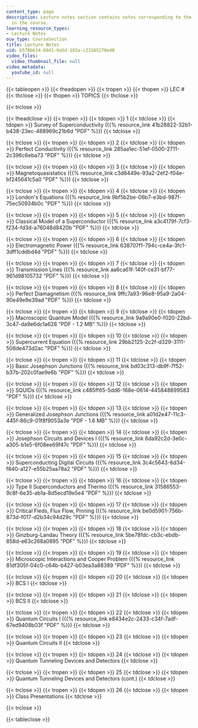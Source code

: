 ```yaml
---
content_type: page
description: Lecture notes section contains notes corresponding to the topics covered
  in the course.
learning_resource_types:
- Lecture Notes
ocw_type: CourseSection
title: Lecture Notes
uid: 6578b634-68d1-9a5d-182a-c23165270ed8
video_files:
  video_thumbnail_file: null
video_metadata:
  youtube_id: null
---
```


{{< tableopen >}}
{{< theadopen >}}
{{< tropen >}}
{{< thopen >}}
LEC #
{{< thclose >}}
{{< thopen >}}
TOPICS
{{< thclose >}}

{{< trclose >}}

{{< theadclose >}}
{{< tropen >}}
{{< tdopen >}}
1
{{< tdclose >}}
{{< tdopen >}}
Survey of Superconductivity ({{% resource_link 41b28822-32b1-b438-23ec-488969c21b6d "PDF" %}})
{{< tdclose >}}

{{< trclose >}}
{{< tropen >}}
{{< tdopen >}}
2
{{< tdclose >}}
{{< tdopen >}}
Perfect Conductivity ({{% resource_link 285aa1ec-51ef-0500-2711-2c396c6eba73 "PDF" %}})
{{< tdclose >}}

{{< trclose >}}
{{< tropen >}}
{{< tdopen >}}
3
{{< tdclose >}}
{{< tdopen >}}
Magnetoquasistatics ({{% resource_link c3d8449e-93a2-2ef2-f04e-bf245641c5a0 "PDF" %}})
{{< tdclose >}}

{{< trclose >}}
{{< tropen >}}
{{< tdopen >}}
4
{{< tdclose >}}
{{< tdopen >}}
London's Equations ({{% resource_link 9bf5b2be-06b7-e3bd-987f-75ec50934b0c "PDF" %}})
{{< tdclose >}}

{{< trclose >}}
{{< tropen >}}
{{< tdopen >}}
5
{{< tdclose >}}
{{< tdopen >}}
Classical Model of a Superconductor ({{% resource_link a3c4179f-7cf3-f234-fd3d-a76048d8420b "PDF" %}})
{{< tdclose >}}

{{< trclose >}}
{{< tropen >}}
{{< tdopen >}}
6
{{< tdclose >}}
{{< tdopen >}}
Electromagnetic Power ({{% resource_link 638707f1-794c-ce4a-3fc1-3dff1cddbd4d "PDF" %}})
{{< tdclose >}}

{{< trclose >}}
{{< tropen >}}
{{< tdopen >}}
7
{{< tdclose >}}
{{< tdopen >}}
Transmission Lines ({{% resource_link aa6ca61f-140f-ce31-bf77-961d98105732 "PDF" %}})
{{< tdclose >}}

{{< trclose >}}
{{< tropen >}}
{{< tdopen >}}
8
{{< tdclose >}}
{{< tdopen >}}
Perfect Diamagnetism ({{% resource_link 9ffc7a93-96e8-95a9-2a04-90e49e9e39ad "PDF" %}})
{{< tdclose >}}

{{< trclose >}}
{{< tropen >}}
{{< tdopen >}}
9
{{< tdclose >}}
{{< tdopen >}}
Macroscopic Quantum Model ({{% resource_link 9a9a90e0-f020-22bd-3c47-da9e6dc1a628 "PDF - 1.2 MB" %}})
{{< tdclose >}}

{{< trclose >}}
{{< tropen >}}
{{< tdopen >}}
10
{{< tdclose >}}
{{< tdopen >}}
Supercurrent Equation ({{% resource_link 29bb2125-2c2f-d329-3111-508de473d2ac "PDF" %}})
{{< tdclose >}}

{{< trclose >}}
{{< tropen >}}
{{< tdopen >}}
11
{{< tdclose >}}
{{< tdopen >}}
Basic Josephson Junctions ({{% resource_link bd03c313-db9f-7f52-b37b-202c0fae9e6b "PDF" %}})
{{< tdclose >}}

{{< trclose >}}
{{< tropen >}}
{{< tdopen >}}
12
{{< tdclose >}}
{{< tdopen >}}
SQUIDs ({{% resource_link c485ff65-5dd6-168e-0614-445848899583 "PDF" %}})
{{< tdclose >}}

{{< trclose >}}
{{< tropen >}}
{{< tdopen >}}
13
{{< tdclose >}}
{{< tdopen >}}
Generalized Josephson Junctions ({{% resource_link a01d2e47-11c3-445f-86c9-01f8f9053a3e "PDF - 1.6 MB" %}})
{{< tdclose >}}

{{< trclose >}}
{{< tropen >}}
{{< tdopen >}}
14
{{< tdclose >}}
{{< tdopen >}}
Josephson Circuits and Devices I ({{% resource_link 6da92c2d-3e0c-a305-b1e5-6f08ee69f47c "PDF" %}})
{{< tdclose >}}

{{< trclose >}}
{{< tropen >}}
{{< tdopen >}}
15
{{< tdclose >}}
{{< tdopen >}}
Superconducting Digital Circuits ({{% resource_link 3c4c5643-6d34-f840-a127-e55b25aa78a2 "PDF" %}})
{{< tdclose >}}

{{< trclose >}}
{{< tropen >}}
{{< tdopen >}}
16
{{< tdclose >}}
{{< tdopen >}}
Type II Superconductors and Thermo ({{% resource_link 31586553-9c8f-6e35-ab1a-8d5ecd19e5e4 "PDF" %}})
{{< tdclose >}}

{{< trclose >}}
{{< tropen >}}
{{< tdopen >}}
17
{{< tdclose >}}
{{< tdopen >}}
Critical Fieds, Flux Flow, Pinning ({{% resource_link be0d5901-756b-873d-f017-d2b34c94d29c "PDF" %}})
{{< tdclose >}}

{{< trclose >}}
{{< tropen >}}
{{< tdopen >}}
18
{{< tdclose >}}
{{< tdopen >}}
Ginzburg-Landau Theory ({{% resource_link 5be78fdc-cb3c-ebdb-858d-e63c268a0895 "PDF" %}})
{{< tdclose >}}

{{< trclose >}}
{{< tropen >}}
{{< tdopen >}}
19
{{< tdclose >}}
{{< tdopen >}}
Microscopic Interactions and Cooper Problem ({{% resource_link 81df305f-04c0-c64b-b427-b03ea3a88389 "PDF" %}})
{{< tdclose >}}

{{< trclose >}}
{{< tropen >}}
{{< tdopen >}}
20
{{< tdclose >}}
{{< tdopen >}}
BCS I
{{< tdclose >}}

{{< trclose >}}
{{< tropen >}}
{{< tdopen >}}
21
{{< tdclose >}}
{{< tdopen >}}
BCS II
{{< tdclose >}}

{{< trclose >}}
{{< tropen >}}
{{< tdopen >}}
22
{{< tdclose >}}
{{< tdopen >}}
Quantum Circuits I ({{% resource_link e8434e2c-2433-c34f-7adf-67ed9408b03f "PDF" %}})
{{< tdclose >}}

{{< trclose >}}
{{< tropen >}}
{{< tdopen >}}
23
{{< tdclose >}}
{{< tdopen >}}
Quantum Circuits II
{{< tdclose >}}

{{< trclose >}}
{{< tropen >}}
{{< tdopen >}}
24
{{< tdclose >}}
{{< tdopen >}}
Quantum Tunneling Devices and Detectors
{{< tdclose >}}

{{< trclose >}}
{{< tropen >}}
{{< tdopen >}}
25
{{< tdclose >}}
{{< tdopen >}}
Quantum Tunneling Devices and Detectors (cont.)
{{< tdclose >}}

{{< trclose >}}
{{< tropen >}}
{{< tdopen >}}
26
{{< tdclose >}}
{{< tdopen >}}
Class Presentations
{{< tdclose >}}

{{< trclose >}}

{{< tableclose >}}